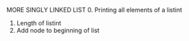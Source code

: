 MORE SINGLY LINKED LIST
0. Printing all elements of a listint
1. Length of listint
2. Add node to beginning of list
